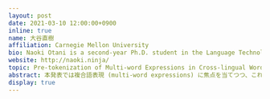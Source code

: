 ```yaml
---
layout: post
date: 2021-03-10 12:00:00+0900
inline: true
name: 大谷直樹
affiliation: Carnegie Mellon University
bio: Naoki Otani is a second-year Ph.D. student in the Language Technologies Institute at Carnegie Mellon University. He is working on semantic representations of sentences and words with Prof. Eduard Hovy and Prof. Lori Levin. His research interests include common-sense knowledge acquisition and reasoning and cross-lingual word representations. He received his M.S. and B.S. from Kyoto University.
website: http://naoki.ninja/
topic: Pre-tokenization of Multi-word Expressions in Cross-lingual Word Embeddings
abstract: 本発表では複合語表現 (multi-word expressions) に焦点を当てつつ、これまでの多言語単語ベクトル研究の問題点について議論する。多言語単語ベクトルは、複数の言語について、似た意味の単語同士が似たベクトルを持つように学習された実数ベクトル表現であるが、そこでどれだけうまく単語の意味の類似度を表現できるかは、我々がいかに「単語」を定義し分割するかに左右される。言語間の翻訳を考えた場合、ある言語の一単語が他の言語の複合語表現に対応することは頻繁に起こるが、この現象はこれまでの多言語単語ベクトル研究の対象にはされてこなかった。本研究では、複合語表現が多言語単語ベクトルの学習や評価にどのような問題を起こしていたかを議論し、前処理として複合語表現を予め一つのトークンで表しておくだけでそれらが30％から60％のTop-10精度で適切な訳語に対応付けできることを示す。
display: true
---
```


